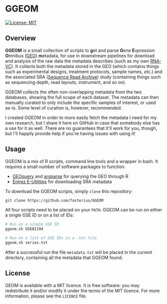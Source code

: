 # GGEOM
[![License: MIT][badge]][licence]

## Overview

**GGEOM** is a small collection of scripts to **g**et and parse **G**ene
**E**xpression **O**mnibus [(GEO)][geo] **m**etadata, for use in downstream
pipelines for download and analysis of the raw data the metadata describes
(such as my own [RNA-VC][rna-vc]). It collects both the metadata stored in the
GEO (which contains things such as experimental designs, treatment protocols,
sample names, *etc.*) and the associated SRA ([Sequence Read Archive][sra])
study (containing things such as sequencing depth, read layouts, instrument,
and so on).

GGEOM collects the often non-overlapping metadata from the two databases,
showing the full scope of each dataset. The metadata can then manually curated
to only include the specific samples of interest, or used as-is. Some level of
curation is, however, recommended.

I created GGEOM in order to more easily fetch the metadata I need for my own
research, but I share it here on GitHub in case that somebody else has a use
for it as well. There are no guarantees that it'll work for you, though, but
I'll happily provide help if you're having issues with using it!

## Usage

GGEOM is a mix of R scripts, command line tools and a wrapper in bash. It 
requires a small number of software packages to function:

 * [GEOquery][geoquery] and [argparse][argparse] for querying the GEO through R
 * [Entrez E-Utilities][e-utils] for downloading SRA metadata

To download the GGEOM scripts, simply `clone` this repository:

```bash
git clone https://github.com/fasterius/GGEOM
```

All four scripts need to be placed on your `PATH`. GGEOM can be run on either a
single GSE ID or on a list of IDs:

```bash
# Run on a single GSE ID
ggeom.sh GSE81194

# Run on a list of GSE IDs in a .txt file
ggeom.sh series.txt
```

After a successful run the file `metadata.txt` will be placed in the current
directory, containing all the metadata that GGEOM found.

## License

GEOM is available with a MIT licence. It is free software: you may
redistribute it and/or modify it under the terms of the MIT licence. For more
information, please see the `LICENCE` file.

[badge]: https://img.shields.io/badge/license-mit-blue.svg
[licence]: https://opensource.org/licenses/mit

[argparse]: https://cran.r-project.org/web/packages/argparse/index.html
[e-utils]: https://www.ncbi.nlm.nih.gov/books/NBK179288/
[geo]: https://www.ncbi.nlm.nih.gov/geo/
[geoquery]: https://bioconductor.org/packages/release/bioc/html/GEOquery.html
[rna-vc]: https://github.com/fasterius/RNA-VC
[sra]: https://www.ncbi.nlm.nih.gov/sra

